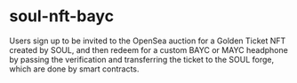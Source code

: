 # soul-nft-bayc
Users sign up to be invited to the OpenSea auction for a Golden Ticket NFT created by SOUL, and then redeem for a custom BAYC or MAYC headphone by passing the verification and transferring the ticket to the SOUL forge, which are done by smart contracts.
